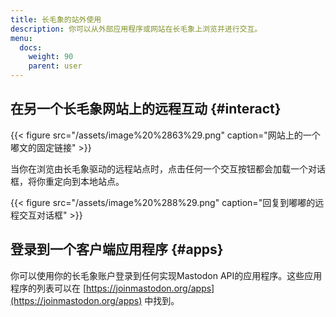 ```yaml
---
title: 长毛象的站外使用
description: 你可以从外部应用程序或网站在长毛象上浏览并进行交互。
menu:
  docs:
    weight: 90
    parent: user
---
```


## 在另一个长毛象网站上的远程互动 {#interact}

{{< figure src="/assets/image%20%2863%29.png" caption="网站上的一个嘟文的固定链接" >}}

当你在浏览由长毛象驱动的远程站点时，点击任何一个交互按钮都会加载一个对话框，将你重定向到本地站点。

{{< figure src="/assets/image%20%288%29.png" caption="回复到嘟嘟的远程交互对话框" >}}

## 登录到一个客户端应用程序 {#apps}

你可以使用你的长毛象账户登录到任何实现Mastodon API的应用程序。这些应用程序的列表可以在 [https://joinmastodon.org/apps](https://joinmastodon.org/apps) 中找到。

